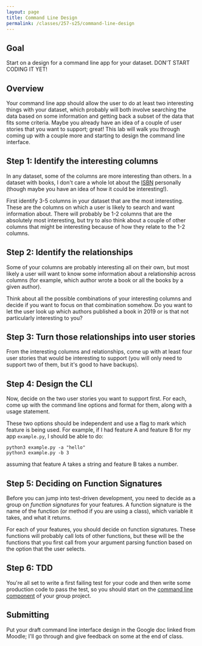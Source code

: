 ```yaml
---
layout: page
title: Command Line Design
permalink: /classes/257-s25/command-line-design
---
```


## Goal
Start on a design for a command line app for your dataset. DON'T START CODING IT YET!

## Overview
Your command line app should allow the user to do at least two interesting things with your dataset, which probably will both involve searching the data based on some information and getting back a subset of the data that fits some criteria.
Maybe you already have an idea of a couple of user stories that you want to support; great! This lab will walk you through coming up with a couple more and starting to design the command line interface.

## Step 1: Identify the interesting columns
In any dataset, some of the columns are more interesting than others.
In a dataset with books, I don't care a whole lot about the [ISBN](https://en.wikipedia.org/wiki/International_Standard_Book_Number) personally (though maybe you have an idea of how it could be interesting!).

First identify 3-5 columns in your dataset that are the most interesting. 
These are the columns on which a user is likely to search and want information about.
There will probably be 1-2 columns that are the absolutely most interesting, but try to also think about a couple of other columns that might be interesting because of how they relate to the 1-2 columns.

## Step 2: Identify the relationships
Some of your columns are probably interesting all on their own, but most likely a user will want to know some information about a relationship across columns (for example, which author wrote a book or all the books by a given author).

Think about all the possible combinations of your interesting columns and decide if you want to focus on that combination somehow. Do you want to let the user look up which authors published a book in 2019 or is that not particularly interesting to you?

## Step 3: Turn those relationships into user stories
From the interesting columns and relationships, come up with at least four user stories that would be interesting to support (you will only need to support two of them, but it's good to have backups). 

## Step 4: Design the CLI
Now, decide on the two user stories you want to support first. For each, come up with the command line options and format for them, along with a usage statement.

These two options should be independent and use a flag to mark which feature is being used. For example, if I had feature A and feature B for my app `example.py`, I should be able to do:
```
python3 example.py -a "hello"
python3 example.py -b 3
```
assuming that feature A takes a string and feature B takes a number.

## Step 5: Deciding on Function Signatures
Before you can jump into test-driven development, you need to decide as a group on *function signatures* for your features.
A function signature is the name of the function (or method if you are using a class), which variable it takes, and what it returns.

For each of your features, you should decide on function signatures. 
These functions will probably call lots of other functions, but these will be the functions that you first call from your argument parsing function based on the option that the user selects.


## Step 6: TDD
You're all set to write a first failing test for your code and then write some production code to pass the test, so you should start on the [command line component](project-command-line) of your group project.

## Submitting
Put your draft command line interface design in the Google doc linked from Moodle; I'll go through and give feedback on some at the end of class.